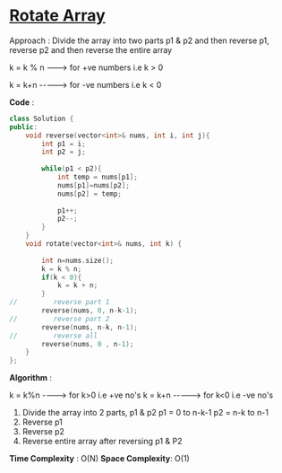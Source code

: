 # [Rotate Array](https://leetcode.com/problems/rotate-array/) 

Approach : Divide the array into two parts p1 & p2 and then reverse p1, reverse p2 and then reverse the entire array

 k = k % n ---> for +ve numbers i.e k > 0
 
 k = k+n -----> for -ve numbers i.e k < 0

**Code** :

```cpp
class Solution {
public:
    void reverse(vector<int>& nums, int i, int j){
        int p1 = i;
        int p2 = j;
        
        while(p1 < p2){
            int temp = nums[p1];
            nums[p1]=nums[p2];
            nums[p2] = temp;
            
            p1++;
            p2--;
        }
    }
    void rotate(vector<int>& nums, int k) {
        
        int n=nums.size();
        k = k % n;
        if(k < 0){
            k = k + n;
        }
//         reverse part 1 
        reverse(nums, 0, n-k-1);
//         reverse part 2
        reverse(nums, n-k, n-1);
//         reverse all
        reverse(nums, 0 , n-1); 
    }
};

```
**Algorithm** : 

k = k%n ----> for k>0 i.e +ve no's
k = k+n -----> for k<0 i.e -ve no's
1. Divide the array into 2 parts, p1 & p2
p1 = 0 to n-k-1
p2 = n-k to n-1
2. Reverse p1
3. Reverse p2 
4. Reverse entire array after reversing p1 & P2

**Time Complexity** : O(N)
**Space Complexity**: O(1)

